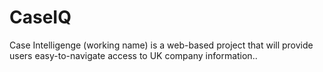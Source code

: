 # CaseIQ
Case Intelligenge (working name) is a web-based project that will provide users easy-to-navigate access to UK company information.. 
